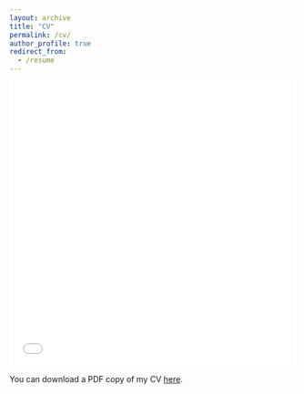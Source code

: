 ```yaml
---
layout: archive
title: "CV"
permalink: /cv/
author_profile: true
redirect_from:
  - /resume
---
```


<iframe src="/files/pdf/shorterCV-TengdaGong.pdf" width="100%" height="500" frameborder="no" border="0" marginwidth="0" marginheight="0"></iframe>

You can download a PDF copy of my CV [here](/files/pdf/shorterCV-TengdaGong.pdf).
